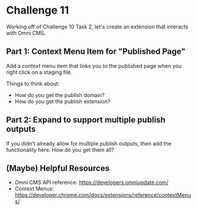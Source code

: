 # Challenge 11

Working off of Challenge 10 Task 2, let's create an extension that interacts with Omni CMS.

## Part 1: Context Menu Item for "Published Page"

Add a context menu item that links you to the published page when you right click on a staging file.

Things to think about:

- How do you get the publish domain?
- How do you get the publish extension?

## Part 2: Expand to support multiple publish outputs

If you didn't already allow for multiple publish outputs, then add the functionality here. How do you get them all?

## (Maybe) Helpful Resources

- Omni CMS API reference: https://developers.omniupdate.com/
- Context Menus: https://developer.chrome.com/docs/extensions/reference/contextMenus/